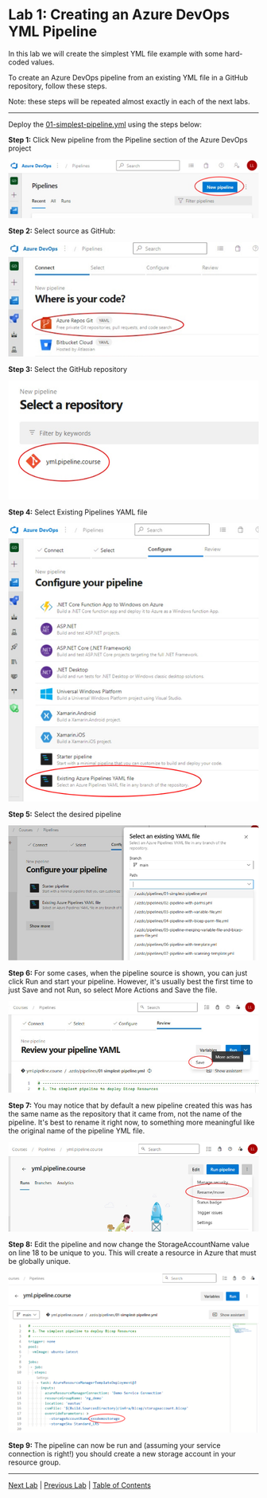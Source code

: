 # Lab 1: Creating an Azure DevOps YML Pipeline

In this lab we will create the simplest YML file example with some hard-coded values.

To create an Azure DevOps pipeline from an existing YML file in a GitHub repository, follow these steps.

Note: these steps will be repeated almost exactly in each of the next labs.

---

Deploy the [01-simplest-pipeline.yml](../.azdo/pipelines/01-simplest-pipeline.yml) using the steps below:

**Step 1:** Click New pipeline from the Pipeline section of the Azure DevOps project

![Step 1](assets/images/NewPipeline-1.jpg)

**Step 2:** Select source as GitHub:

![Step 2](assets/images/NewPipeline-2.jpg)

**Step 3:** Select the GitHub repository

![Step 3](assets/images/NewPipeline-3.jpg)

**Step 4:** Select Existing Pipelines YAML file

![Step 4](assets/images/NewPipeline-4.jpg)

**Step 5:** Select the desired pipeline

![Step 5](assets/images/NewPipeline-5.jpg)

**Step 6:** For some cases, when the pipeline source is shown, you can just click Run and start your pipeline.  However, it's usually best the first time to just Save and not Run, so select More Actions and Save the file.

![Step 6](assets/images/NewPipeline-6.jpg)

**Step 7:** You may notice that by default a new pipeline created this was has the same name as the repository that it came from, not the name of the pipeline. It's best to rename it right now, to something more meaningful like the original name of the pipeline YML file.

![Step 7](assets/images/NewPipeline-7.jpg)

**Step 8:** Edit the pipeline and now change the StorageAccountName value on line 18 to be unique to you. This will create a resource in Azure that must be globally unique.

![Step 8](assets/images/NewPipeline-8.jpg)

**Step 9:** The pipeline can now be run and (assuming your service connection is right!) you should create a new storage account in your resource group.

---

[Next Lab](./Lab_02.md) | [Previous Lab](./Lab_00.md) | [Table of Contents](./README.md)
